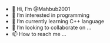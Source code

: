 - 👋 Hi, I’m @Mahbub2001
- 👀 I’m interested in programming
- 🌱 I’m currently learning C++ language
- 💞️ I’m looking to collaborate on ...
- 📫 How to reach me ...

<!---
Mahbub2001/Mahbub2001 is a ✨ special ✨ repository because its `README.md` (this file) appears on your GitHub profile.
You can click the Preview link to take a look at your changes.
--->
